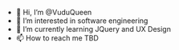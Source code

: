- 👋 Hi, I’m @VuduQueen
- 👀 I’m interested in software engineering
- 🌱 I’m currently learning JQuery and UX Design
- 📫 How to reach me TBD

<!---
VuduQueen/VuduQueen is a ✨ special ✨ repository because its `README.md` (this file) appears on your GitHub profile.
You can click the Preview link to take a look at your changes.
--->
